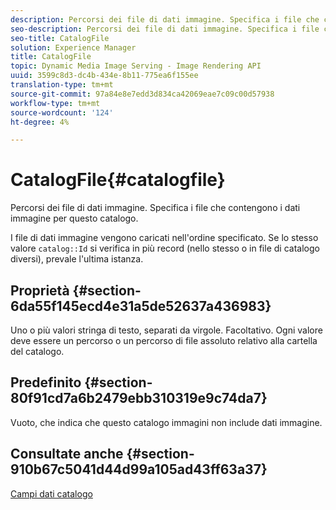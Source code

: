 ```yaml
---
description: Percorsi dei file di dati immagine. Specifica i file che contengono i dati immagine per questo catalogo.
seo-description: Percorsi dei file di dati immagine. Specifica i file che contengono i dati immagine per questo catalogo.
seo-title: CatalogFile
solution: Experience Manager
title: CatalogFile
topic: Dynamic Media Image Serving - Image Rendering API
uuid: 3599c8d3-dc4b-434e-8b11-775ea6f155ee
translation-type: tm+mt
source-git-commit: 97a84e8e7edd3d834ca42069eae7c09c00d57938
workflow-type: tm+mt
source-wordcount: '124'
ht-degree: 4%

---
```



# CatalogFile{#catalogfile}

Percorsi dei file di dati immagine. Specifica i file che contengono i dati immagine per questo catalogo.

I file di dati immagine vengono caricati nell&#39;ordine specificato. Se lo stesso valore `catalog::Id` si verifica in più record (nello stesso o in file di catalogo diversi), prevale l&#39;ultima istanza.

## Proprietà {#section-6da55f145ecd4e31a5de52637a436983}

Uno o più valori stringa di testo, separati da virgole. Facoltativo. Ogni valore deve essere un percorso o un percorso di file assoluto relativo alla cartella del catalogo.

## Predefinito {#section-80f91cd7a6b2479ebb310319e9c74da7}

Vuoto, che indica che questo catalogo immagini non include dati immagine.

## Consultate anche {#section-910b67c5041d44d99a105ad43ff63a37}

[Campi dati catalogo](../../../../../is-api/image-catalog/image-serving-api-ref/c-image-catalog-reference/c-overview/c-catalog-data-fields/c-catalog-data-fields.md#concept-b19581028ec44f98b9f5943624403d29)
